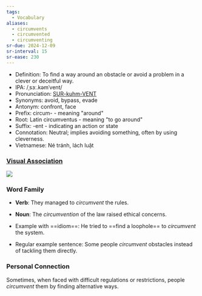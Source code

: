 ```yaml
---
tags:
  - Vocabulary
aliases:
  - circumvents
  - circumvented
  - circumventing
sr-due: 2024-12-09
sr-interval: 15
sr-ease: 230
---
```


- Definition: To find a way around an obstacle or avoid a problem in a clever or deceitful way.
- IPA: /ˌsɜː.kəmˈvent/
- Pronunciation: [SUR-kuhm-VENT](https://www.google.com/search?q=how+to+pronounce+circumvent)
- Synonyms: avoid, bypass, evade
- Antonym: confront, face
- Prefix: circum- - meaning "around"
- Root: Latin circumventus - meaning "to go around"
- Suffix: -ent - indicating an action or state
- Connotation: Neutral; implies avoiding something, often by using cleverness.
- Vietnamese: Né tránh, lách luật

### [Visual Association](https://www.google.com/search?tbm=isch&q=circumvent)

![](https://i.ytimg.com/vi/h7LsKmCD8q8/maxresdefault.jpg)

### Word Family

- **Verb**: They managed to *circumvent* the rules.
- **Noun**: The *circumvention* of the law raised ethical concerns.

- Example with ==idiom==: He tried to ==find a loophole== to *circumvent* the system.
- Regular example sentence: Some people *circumvent* obstacles instead of tackling them directly.

### Personal Connection

Sometimes, when faced with difficult regulations or restrictions, people *circumvent* them by finding alternative ways.
